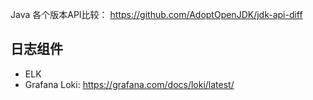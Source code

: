 Java 各个版本API比较： https://github.com/AdoptOpenJDK/jdk-api-diff



## 日志组件

- ELK
- Grafana Loki: https://grafana.com/docs/loki/latest/
